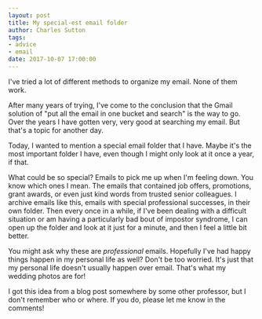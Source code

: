```yaml
---
layout: post
title: My special-est email folder
author: Charles Sutton
tags:
- advice
- email
date: 2017-10-07 17:00:00
---
```


I've tried a lot of different methods to organize my email. None of them work. 

After many years of trying, I've come to the conclusion that the Gmail solution of "put all the email in one bucket and search" is the way to go. Over the years I have gotten very, very good at searching my email. But that's a topic for another day.

Today, I wanted to mention a special email folder that I have. Maybe it's the most important folder I have, even though I might only look at it once a year, if that.

What could be so special? Emails to pick me up when I'm feeling down. You know which ones I mean. The emails that contained job offers, promotions, grant awards, or even just kind words from trusted senior colleagues. I archive emails like this, emails with special professional successes, in their own folder. Then every once in a while, if I've been dealing with a difficult situation or am having a particularly bad bout of impostor syndrome, I can open up the folder and look at it just for a minute, and then I feel a little bit better.

You might ask why these are *professional* emails. Hopefully I've had happy things happen in my personal life as well? Don't be too worried. It's just that my personal life doesn't usually happen over email. That's what my wedding photos are for!

I got this idea from a blog post somewhere by some other professor, but I don't remember who or where. If you do, please let me know in the comments!
